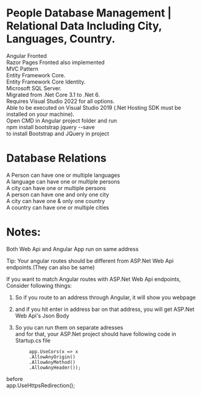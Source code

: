 # People Database Management | Relational Data Including City, Languages, Country.
Angular Fronted<br/>
Razor Pages Fronted also implemented<br/>
MVC Pattern<br/>
Entity Framework Core.<br/>
Entity Framework Core Identity.<br/>
Microsoft SQL Server.<br/>
Migrated from .Net Core 3.1 to .Net 6.<br/>
Requires Visual Studio 2022 for all options.<br/>
Able to be executed on Visual Studio 2019 (.Net Hosting SDK must be installed on your machine).<br/>
Open CMD in Angular project folder and run <br/>
npm install bootstrap jquery --save <br/>
to install Bootstrap and JQuery in project<br/>

# Database Relations
A Person can have one or multiple languages<br/>
A language can have one or multiple persons<br/>
A city can have one or multiple persons<br/>
A person can have one and only one city<br/>
A city can have one & only one country<br/>
A country can have one or multiple cities<br/>

# Notes:
Both Web Api and Angular App run on same address<br/>

Tip: Your angular routes should be different from ASP.Net Web Api endpoints.(They can also be same)<br/>

If you want to match Angular routes with ASP.Net Web Api endpoints,<br/>
Consider following things:<br/>
1. So if you route to an address through Angular, it will show you webpage<br/>
2. and if you hit enter in address bar on that address, you will get ASP.Net Web Api's Json Body<br/>
2. So you can run them on separate adresses<br/>
and for that, your ASP.Net project should have following code in Startup.cs file<br/>

            app.UseCors(x => x
            .AllowAnyOrigin()
            .AllowAnyMethod()
            .AllowAnyHeader());
 before<br/>
            app.UseHttpsRedirection();

